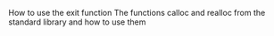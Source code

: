 How to use the exit function
The functions calloc and realloc from the standard library and how to use them